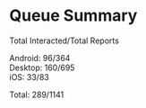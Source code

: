 # Queue Summary

Total Interacted/Total Reports

Android: 96/364  
Desktop: 160/695  
iOS: 33/83

Total: 289/1141
